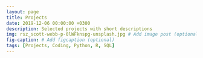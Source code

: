 ```yaml
---
layout: page
title: Projects
date: 2019-12-06 00:00:00 +0300
description: Selected projects with short descriptions
img: rsz_scott-webb-p-0lWFknspg-unsplash.jpg # Add image post (optional)
fig-caption: # Add figcaption (optional)
tags: [Projects, Coding, Python, R, SQL] 
---
```

